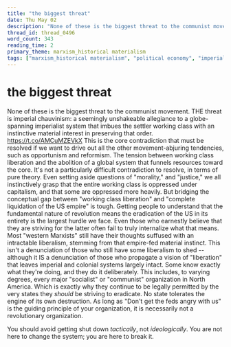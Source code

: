 ```yaml
---
title: "the biggest threat"
date: Thu May 02
description: "None of these is the biggest threat to the communist movement."
thread_id: thread_0496
word_count: 343
reading_time: 2
primary_theme: marxism_historical materialism
tags: ["marxism_historical materialism", "political economy", "imperialism_colonialism", "dialectics", "organizational theory"]
---
```


# the biggest threat

None of these is the biggest threat to the communist movement. THE threat is imperial chauvinism: a seemingly unshakeable allegiance to a globe-spanning imperialist system that imbues the settler working class with an instinctive material interest in preserving that order. https://t.co/AMCuMZEVkX This is the core contradiction that must be resolved if we want to drive out all the other movement-abjuring tendencies, such as opportunism and reformism. The tension between working class liberation and the abolition of a global system that funnels resources toward the core. It's not a particularly difficult contradiction to resolve, in terms of pure theory. Even setting aside questions of "morality," and "justice," we all instinctively grasp that the entire working class is oppressed under capitalism, and that some are oppressed more heavily. But bridging the conceptual gap between "working class liberation" and "complete liquidation of the US empire" is tough. Getting people to understand that the fundamental nature of revolution means the eradication of the US in its entirety is the largest hurdle we face. Even those who earnestly believe that they are striving for the latter often fail to truly internalize what that means. Most "western Marxists" still have their thoughts suffused with an intractable liberalism, stemming from that empire-fed material instinct. This isn't a denunciation of those who still have some liberalism to shed -- although it IS a denunciation of those who propagate a vision of "liberation" that leaves imperial and colonial systems largely intact. Some know exactly what they're doing, and they do it deliberately. This includes, to varying degrees, every major "socialist" or "communist" organization in North America. Which is exactly why they continue to be legally permitted by the very states they *should* be striving to eradicate. No state tolerates the engine of its own destruction. As long as "Don't get the feds angry with us" is the guiding principle of your organization, it is necessarily not a revolutionary organization.

You should avoid getting shut down *tactically*, not *ideologically*. You are not here to change the system; you are here to break it.